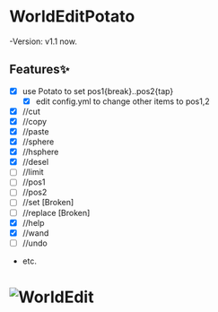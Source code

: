 # WorldEditPotato
-Version: v1.1 now.

## Features✨
- [x] use Potato to set pos1{break}..pos2{tap}
   - [x] edit config.yml to change other items to pos1,2
- [x] //cut
- [x] //copy
- [x] //paste
- [x] //sphere
- [x] //hsphere
- [x] //desel
- [ ] //limit
- [ ] //pos1
- [ ] //pos2
- [ ] //set     [Broken]
- [ ] //replace [Broken]
- [x] //help
- [x] //wand
- [ ] //undo
* etc.

![WorldEdit](http://img10.deviantart.net/af75/i/2014/242/1/9/kawaii_potato_by_hashtagpony-d7xbs1t.png)
=========
